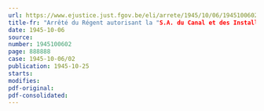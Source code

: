 ```yaml
---
url: https://www.ejustice.just.fgov.be/eli/arrete/1945/10/06/1945100602/justel
title-fr: "Arrêté du Régent autorisant la "S.A. du Canal et des Installations maritimes de Bruxelles" à installer un passage d'eau public sur le canal de Bruxelles au Rupel, à Grimbergen"
date: 1945-10-06
source:
number: 1945100602
page: 888888
case: 1945-10-06/02
publication: 1945-10-25
starts:
modifies:
pdf-original:
pdf-consolidated:
---
```


